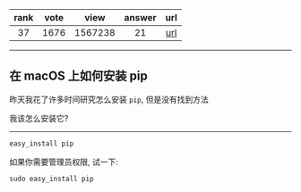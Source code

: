 
| rank | vote | view | answer | url |
|:-:|:-:|:-:|:-:|:-:|
|37|1676|1567238|21| [url](http://stackoverflow.com/questions/17271319/how-do-i-install-pip-on-macos-or-os-x) |
***

## 在 macOS 上如何安装 pip

昨天我花了许多时间研究怎么安装 `pip`, 但是没有找到方法

我该怎么安装它?

***

```python
easy_install pip
```

如果你需要管理员权限, 试一下:

```python
sudo easy_install pip
```